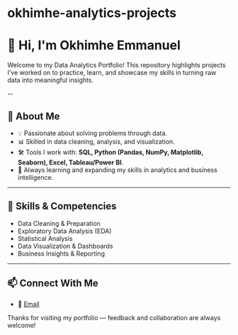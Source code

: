 # okhimhe-analytics-projects
# 👋 Hi, I'm Okhimhe Emmanuel

Welcome to my Data Analytics Portfolio!
This repository highlights projects I’ve worked on to practice, learn, and showcase my skills in turning raw data into meaningful insights.

--

## 🚀 About Me

* 💡 Passionate about solving problems through data.
* 📊 Skilled in data cleaning, analysis, and visualization.
* 🛠️ Tools I work with: **SQL, Python (Pandas, NumPy, Matplotlib, Seaborn), Excel, Tableau/Power BI**.
* 🌱 Always learning and expanding my skills in analytics and business intelligence.

---

## 📌 Skills & Competencies

* Data Cleaning & Preparation
* Exploratory Data Analysis (EDA)
* Statistical Analysis
* Data Visualization & Dashboards
* Business Insights & Reporting

---

## 📫 Connect With Me

* 📧 [Email](Okhimhe7@gmail.com)

Thanks for visiting my portfolio — feedback and collaboration are always welcome!

